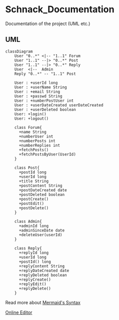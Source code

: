 # Schnack_Documentation
Documentation of the project (UML etc.)

## UML

```mermaid
classDiagram
    User "0..*" <|-- "1..1" Forum
    User "1..1" --|> "0..*" Post
    User "1..1" --|> "0..*" Reply
    User  <|--  Admin
    Reply "0..*" -- "1..1" Post

    User : +userId long
    User : +userName String
    User : +email String
    User : +passwd String
    User : +numberPostUser int
    User : +userDateCreated userDateCreated
    User : +userDeleted boolean
    User: +login()
    User: +logout()

    class Forum{
      +name String
      +numberUser int
      +numberPosts int
      +numberReplies int
      +fetchPosts()
      +fetchPostsByUser(UserId)
    }

    class Post{
      +postId long
      +userId long
      +title String
      +postContent String
      +postDateCreated date
      +postDeleted boolean
      +postCreate()
      +postEdit()
      +postDelete()
    }

    class Admin{
      +adminId long
      +adminSinceDate date
      +deleteUser(userId)
    }

    class Reply{
      +replyId long
      +userId long
      +postId() long
      +replyContent String
      +replyDateCreated date
      +replyDeleted boolean
      +replyCreate()
      +replyEdit()
      +replyDelete()
    }
```

Read more about [Mermaid's Syntax](https://mermaid.js.org/syntax/classDiagram.html)

[Online Editor](https://mermaid.live)

